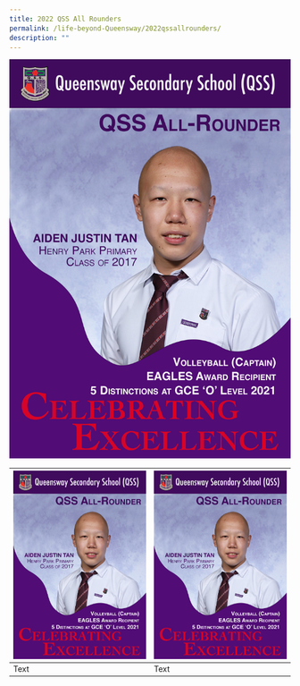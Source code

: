 ```yaml
---
title: 2022 QSS All Rounders
permalink: /life-beyond-Queensway/2022qssallrounders/
description: ""
---
```

![](/images/2022%20QSS%20All%20Rounders/QSSAR_AIDEN%20JUSTIN%20TAN.jpg)



| ![](/images/2022%20QSS%20All%20Rounders/QSSAR_AIDEN%20JUSTIN%20TAN.jpg) | ![](/images/2022%20QSS%20All%20Rounders/QSSAR_AIDEN%20JUSTIN%20TAN.jpg) | 
| -------- | -------- | 
| Text     | Text     | 

